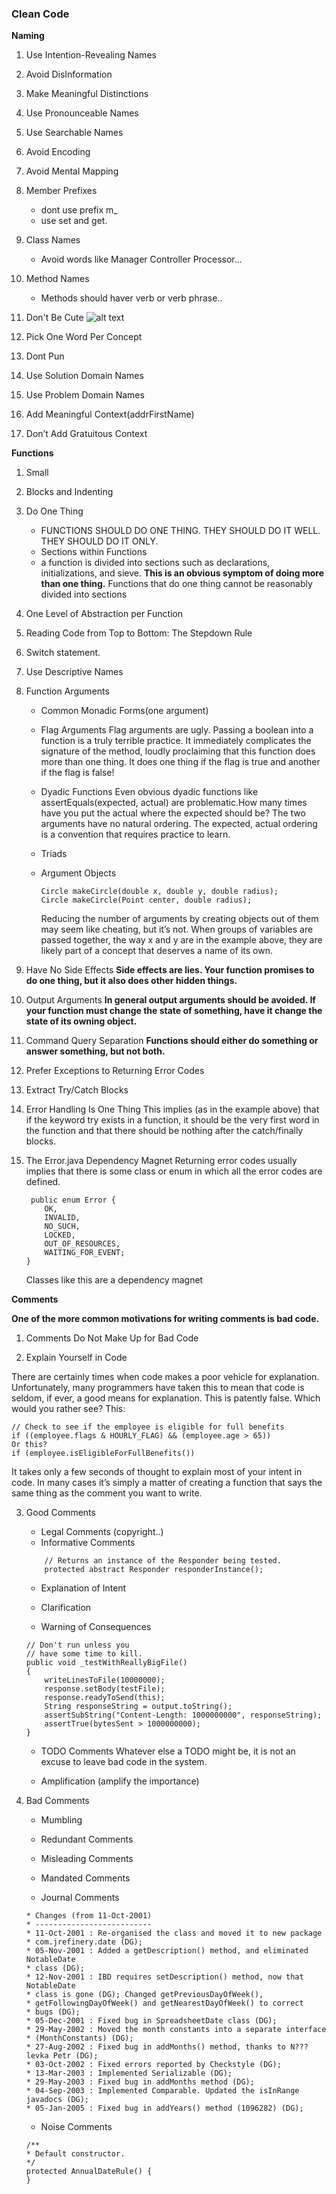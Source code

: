 ### Clean Code

**Naming**

1. Use Intention-Revealing Names

2. Avoid DisInformation

3. Make Meaningful Distinctions

4. Use Pronounceable Names

5. Use Searchable Names

6. Avoid Encoding

7. Avoid Mental Mapping

8. Member Prefixes 
	* dont use prefix m_
	* use set and get.
	
9. Class Names 
	* Avoid words like Manager Controller Processor...

10. Method Names 
	* Methods should haver verb or verb phrase..

11. Don't Be Cute
	![alt text](dont_be_cute.PNG "don't be cute")

12. Pick One Word Per Concept

13. Dont Pun

14. Use Solution Domain Names

15. Use Problem Domain Names

16. Add Meaningful Context(addrFirstName)

17. Don’t Add Gratuitous Context


**Functions**

1. Small

2. Blocks and Indenting

3. Do One Thing
	* FUNCTIONS SHOULD DO ONE THING. THEY SHOULD DO IT WELL. THEY SHOULD DO IT ONLY.
	* Sections within Functions
	* a function is divided into sections such as declarations, initializations, and sieve. **This is an obvious symptom of doing more than one thing.** Functions that do one thing cannot be reasonably divided into sections

4. One Level of Abstraction per Function

5. Reading Code from Top to Bottom: The Stepdown Rule

6. Switch statement.

7. Use Descriptive Names

8. Function Arguments
	* Common Monadic Forms(one argument)
	
	* Flag Arguments 
		Flag arguments are ugly. Passing a boolean into a function is a truly terrible practice. It immediately complicates the signature of the method, loudly proclaiming that this function does more than one thing. It does one thing if the flag is true and another if the flag is false!
	
	* Dyadic Functions
		Even obvious dyadic functions like assertEquals(expected, actual) are problematic.How many times have you put the actual where the expected should be? The two arguments have no natural ordering. The expected, actual ordering is a convention that requires practice to learn.

	* Triads
	
	* Argument Objects
		```
		Circle makeCircle(double x, double y, double radius);
		Circle makeCircle(Point center, double radius);
		```

		Reducing the number of arguments by creating objects out of them may seem like
cheating, but it’s not. When groups of variables are passed together, the way x and
y are in the example above, they are likely part of a concept that deserves a name of its
own.


9. Have No Side Effects
	**Side effects are lies. Your function promises to do one thing, but it also does other hidden things.**

10. Output Arguments
	**In general output arguments should be avoided. If your function must change the state of something, have it change the state of its owning object.**
	
11. Command Query Separation
	**Functions should either do something or answer something, but not both.**

12. Prefer Exceptions to Returning Error Codes

13. Extract Try/Catch Blocks

14. Error Handling Is One Thing
	This implies (as in the example above) that if the keyword try exists in a function, it should be the very first word in the function and that there should be nothing after the catch/finally blocks.

15. The Error.java Dependency Magnet
	Returning error codes usually implies that there is some class or enum in which all the error codes are defined.

	```
	 public enum Error {
		OK,
		INVALID,
		NO_SUCH,
		LOCKED,
		OUT_OF_RESOURCES,
		WAITING_FOR_EVENT;
	}
	```	

	Classes like this are a dependency magnet



**Comments**

**One of the more common motivations for writing comments is bad code.**

1. Comments Do Not Make Up for Bad Code

2. Explain Yourself in Code

There are certainly times when code makes a poor vehicle for explanation. Unfortunately, many programmers have taken this to mean that code is seldom, if ever, a good means for explanation. This is patently false. Which would you rather see? This:

```
// Check to see if the employee is eligible for full benefits
if ((employee.flags & HOURLY_FLAG) && (employee.age > 65))
Or this?
if (employee.isEligibleForFullBenefits())
```

It takes only a few seconds of thought to explain most of your intent in code. In many cases it’s simply a matter of creating a function that says the same thing as the comment you want to write.


3. Good Comments
	
	* Legal Comments (copyright..)
	* Informative Comments

	```
		// Returns an instance of the Responder being tested.
		protected abstract Responder responderInstance();

	```


	* Explanation of Intent

	* Clarification

	* Warning of Consequences

	```
	// Don't run unless you
	// have some time to kill.
	public void _testWithReallyBigFile()
	{
		writeLinesToFile(10000000);
		response.setBody(testFile);
		response.readyToSend(this);
		String responseString = output.toString();
		assertSubString("Content-Length: 1000000000", responseString);
		assertTrue(bytesSent > 1000000000);
	}
	```


	* TODO Comments
		Whatever else a TODO might be, it is not an excuse to leave bad code in
	the system.

	* Amplification (amplify the importance)


3. Bad Comments

	* Mumbling

	* Redundant Comments

	* Misleading Comments
	
	* Mandated Comments

	* Journal Comments

	```
	* Changes (from 11-Oct-2001)
	* --------------------------
	* 11-Oct-2001 : Re-organised the class and moved it to new package
	* com.jrefinery.date (DG);
	* 05-Nov-2001 : Added a getDescription() method, and eliminated NotableDate
	* class (DG);
	* 12-Nov-2001 : IBD requires setDescription() method, now that NotableDate
	* class is gone (DG); Changed getPreviousDayOfWeek(),
	* getFollowingDayOfWeek() and getNearestDayOfWeek() to correct
	* bugs (DG);
	* 05-Dec-2001 : Fixed bug in SpreadsheetDate class (DG);
	* 29-May-2002 : Moved the month constants into a separate interface
	* (MonthConstants) (DG);
	* 27-Aug-2002 : Fixed bug in addMonths() method, thanks to N???levka Petr (DG);
	* 03-Oct-2002 : Fixed errors reported by Checkstyle (DG);
	* 13-Mar-2003 : Implemented Serializable (DG);
	* 29-May-2003 : Fixed bug in addMonths method (DG);
	* 04-Sep-2003 : Implemented Comparable. Updated the isInRange javadocs (DG);
	* 05-Jan-2005 : Fixed bug in addYears() method (1096282) (DG);
	```

	* Noise Comments

	```
	/**
	* Default constructor.
	*/
	protected AnnualDateRule() {
	}
	```



	
